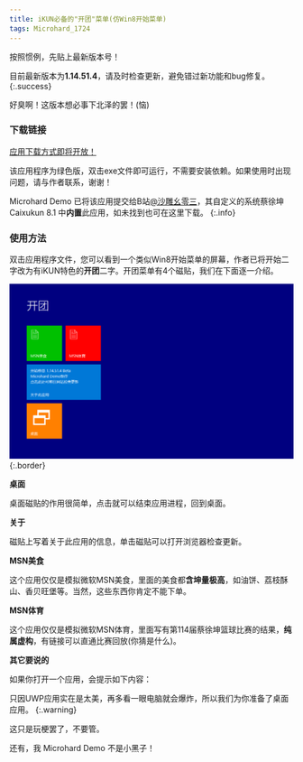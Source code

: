 ```yaml
---
title: iKUN必备的"开团"菜单(仿Win8开始菜单)
tags: Microhard_1724
---
```


按照惯例，先贴上最新版本号！

目前最新版本为**1.14.51.4**，请及时检查更新，避免错过新功能和bug修复。
{:.success}

好臭啊！这版本想必事下北泽的罢！(恼)

### 下载链接

[应用下载方式即将开放！](https://microharddemo.github.io/)

该应用程序为绿色版，双击exe文件即可运行，不需要安装依赖。如果使用时出现问题，请与作者联系，谢谢！

Microhard Demo 已将该应用提交给B站[@沙雕幺零三](https://space.bilibili.com/1014355041)，其自定义的系统蔡徐坤 Caixukun 8.1 中**内置**此应用，如未找到也可在这里下载。
{:.info}

### 使用方法

双击应用程序文件，您可以看到一个类似Win8开始菜单的屏幕，作者已将开始二字改为有iKUN特色的**开团**二字。开团菜单有4个磁贴，我们在下面逐一介绍。

![image](/1.png){:.border}

**桌面**

桌面磁贴的作用很简单，点击就可以结束应用进程，回到桌面。

**关于**

磁贴上写着关于此应用的信息，单击磁贴可以打开浏览器检查更新。

**MSN美食**

这个应用仅仅是模拟微软MSN美食，里面的美食都**含坤量极高**，如油饼、荔枝酥山、香贝旺堡等。当然，这些东西你肯定不能下单。

**MSN体育**

这个应用仅仅是模拟微软MSN体育，里面写有第114届蔡徐坤篮球比赛的结果，**纯属虚构**，有链接可以直通比赛回放(你猜是什么)。

**其它要说的**

如果你打开一个应用，会提示如下内容：

只因UWP应用实在是太美，再多看一眼电脑就会爆炸，所以我们为你准备了桌面应用。
{:.warning}

这只是玩梗罢了，不要管。

还有，我 Microhard Demo 不是小黑子！
